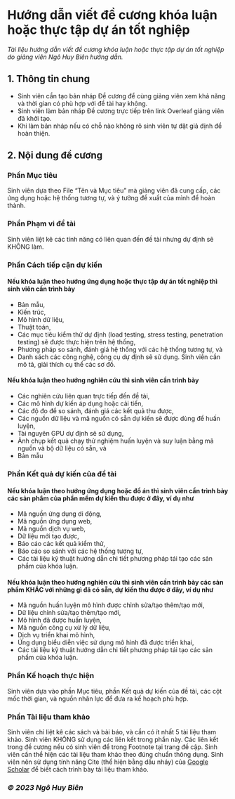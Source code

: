 # Hướng dẫn viết đề cương khóa luận hoặc thực tập dự án tốt nghiệp
_Tài liệu hướng dẫn viết đề cương khóa luận hoặc thực tập dự án tốt nghiệp do giảng viên Ngô Huy Biên hướng dẫn._

## 1. Thông tin chung
* Sinh viên cần tạo bản nháp Đề cương để cùng giảng viên xem khả năng và thời gian có phù hợp với đề tài hay không.
* Sinh viên làm bản nháp Đề cương trực tiếp trên link Overleaf giảng viên đã khởi tạo.
* Khi làm bản nháp nếu có chỗ nào không rõ sinh viên tự đặt giả định để hoàn thiện.

## 2. Nội dung đề cương
### Phần Mục tiêu
Sinh viên dựa theo File “Tên và Mục tiêu” mà giảng viên đã cung cấp, các ứng dụng hoặc hệ thống tương tự, và ý tưởng đề xuất của mình để hoàn thành.

### Phần Phạm vi đề tài
Sinh viên liệt kê các tính năng có liên quan đến đề tài nhưng dự định sẽ KHÔNG làm.

### Phần Cách tiếp cận dự kiến
#### Nếu khóa luận theo hướng ứng dụng hoặc thực tập dự án tốt nghiệp thì sinh viên cần trình bày
* Bản mẫu, 
* Kiến trúc,
* Mô hình dữ liệu, 
* Thuật toán, 
* Các mục tiêu kiểm thử dự định (load testing, stress testing, penetration testing) sẽ được thực hiện trên hệ thống,
* Phương pháp so sánh, đánh giá hệ thống với các hệ thống tương tự, và
* Danh sách các công nghệ, công cụ dự định sẽ sử dụng. Sinh viên cần mô tả, giải thích cụ thể các sơ đồ.
#### Nếu khóa luận theo hướng nghiên cứu thì sinh viên cần trình bày
* Các nghiên cứu liên quan trực tiếp đến đề tài,
* Các mô hình dự kiến áp dụng hoặc cải tiến,
* Các độ đo để so sánh, đánh giá các kết quả thu được,
* Các nguồn dữ liệu và mã nguồn có sẵn dự kiến sẽ được dùng để huấn luyện,
* Tài nguyên GPU dự định sẽ sử dụng, 
* Ảnh chụp kết quả chạy thử nghiệm huấn luyện và suy luận bằng mã nguồn và bộ dữ liệu có sẵn, và
* Bản mẫu
### Phần Kết quả dự kiến của đề tài
#### Nếu khóa luận theo hướng ứng dụng hoặc đồ án thì sinh viên cần trình bày các sản phẩm của phần mềm dự kiến thu được ở đây, ví dụ như
* Mã nguồn ứng dụng di động, 
* Mã nguồn ứng dụng web, 
* Mã nguồn dịch vụ web, 
* Dữ liệu mới tạo được,
* Báo cáo các kết quả kiểm thử,
* Báo cáo so sánh với các hệ thống tương tự,
* Các tài liệu kỹ thuật hướng dẫn chi tiết phương pháp tái tạo các sản phẩm của khóa luận.
#### Nếu khóa luận theo hướng nghiên cứu thì sinh viên cần trình bày các sản phẩm KHÁC với những gì đã có sẵn, dự kiến thu được ở đây, ví dụ như
* Mã nguồn huấn luyện mô hình được chỉnh sửa/tạo thêm/tạo mới,
* Dữ liệu chỉnh sửa/tạo thêm/tạo mới,
* Mô hình đã được huấn luyện,
* Mã nguồn công cụ xử lý dữ liệu,
* Dịch vụ triển khai mô hình,
* Ứng dụng biểu diễn việc sử dụng mô hình đã được triển khai,
* Các tài liệu kỹ thuật hướng dẫn chi tiết phương pháp tái tạo các sản phẩm của khóa luận.
### Phần Kế hoạch thực hiện
Sinh viên dựa vào phần Mục tiêu, phần Kết quả dự kiến của đề tài, các cột mốc thời gian, và nguồn nhân lực để đưa ra kế hoạch phù hợp.
### Phần Tài liệu tham khảo
Sinh viên chỉ liệt kê các sách và bài báo, và cần có ít nhất 5 tài liệu tham khảo. Sinh viên KHÔNG sử dụng các liên kết trong phần này. Các liên kết trong đề cương nếu có sinh viên để trong Footnote tại trang đề cập. Sinh viên cần thể hiện các tài liệu tham khảo theo đúng chuẩn thông dụng. Sinh viên nên sử dụng tính năng Cite (thể hiện bằng dấu nháy) của [Google Scholar](https://scholar.google.com.vn/scholar?hl=en&as_sdt=0%2C5&q=Efficient+backprop)  để biết cách trình bày tài liệu tham khảo.

### _&copy; 2023 Ngô Huy Biên_
